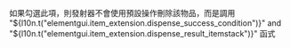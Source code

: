 如果勾選此項，則發射器不會使用預設操作刪除該物品，而是調用 "${l10n.t("elementgui.item_extension.dispense_success_condition")}" and "${l10n.t("elementgui.item_extension.dispense_result_itemstack")}" 函式
